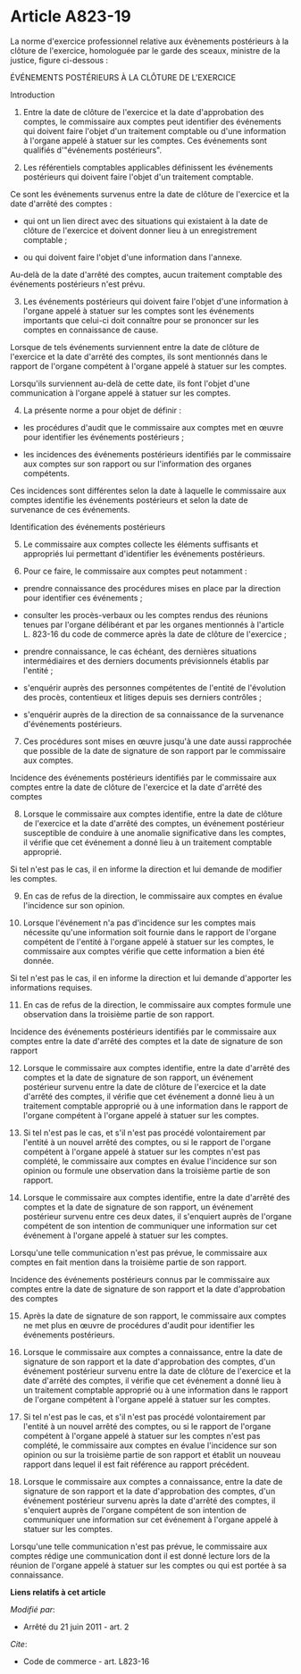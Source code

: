 # Article A823-19

La norme d'exercice professionnel relative aux évènements postérieurs à la clôture de l'exercice, homologuée par le garde des
sceaux, ministre de la justice, figure ci-dessous : 

ÉVÉNEMENTS POSTÉRIEURS À LA CLÔTURE DE L'EXERCICE 

Introduction 

1. Entre la date de clôture de l'exercice et la date d'approbation des comptes, le commissaire aux comptes peut identifier
des événements qui doivent faire l'objet d'un traitement comptable ou d'une information à l'organe appelé à statuer sur les
comptes. Ces événements sont qualifiés d'"événements postérieurs". 

2. Les référentiels comptables applicables définissent les événements postérieurs qui doivent faire l'objet d'un traitement
comptable. 

Ce sont les événements survenus entre la date de clôture de l'exercice et la date d'arrêté des comptes :

- qui ont un lien direct avec des situations qui existaient à la date de clôture de l'exercice et doivent donner lieu à un
enregistrement comptable ;

- ou qui doivent faire l'objet d'une information dans l'annexe. 

Au-delà de la date d'arrêté des comptes, aucun traitement comptable des événements postérieurs n'est prévu. 

3. Les événements postérieurs qui doivent faire l'objet d'une information à l'organe appelé à statuer sur les comptes sont
les événements importants que celui-ci doit connaître pour se prononcer sur les comptes en connaissance de cause. 

Lorsque de tels événements surviennent entre la date de clôture de l'exercice et la date d'arrêté des comptes, ils sont
mentionnés dans le rapport de l'organe compétent à l'organe appelé à statuer sur les comptes. 

Lorsqu'ils surviennent au-delà de cette date, ils font l'objet d'une communication à l'organe appelé à statuer sur les
comptes. 

4. La présente norme a pour objet de définir :

- les procédures d'audit que le commissaire aux comptes met en œuvre pour identifier les événements postérieurs ;

- les incidences des événements postérieurs identifiés par le commissaire aux comptes sur son rapport ou sur l'information
des organes compétents. 

Ces incidences sont différentes selon la date à laquelle le commissaire aux comptes identifie les événements postérieurs et
selon la date de survenance de ces événements. 

Identification des événements postérieurs 

5. Le commissaire aux comptes collecte les éléments suffisants et appropriés lui permettant d'identifier les événements
postérieurs. 

6. Pour ce faire, le commissaire aux comptes peut notamment :

- prendre connaissance des procédures mises en place par la direction pour identifier ces événements ;

- consulter les procès-verbaux ou les comptes rendus des réunions tenues par l'organe délibérant et par les organes
mentionnés à l'article L. 823-16 du code de commerce après la date de clôture de l'exercice ;

- prendre connaissance, le cas échéant, des dernières situations intermédiaires et des derniers documents prévisionnels
établis par l'entité ;

- s'enquérir auprès des personnes compétentes de l'entité de l'évolution des procès, contentieux et litiges depuis ses
derniers contrôles ;

- s'enquérir auprès de la direction de sa connaissance de la survenance d'événements postérieurs. 

7. Ces procédures sont mises en œuvre jusqu'à une date aussi rapprochée que possible de la date de signature de son rapport
par le commissaire aux comptes. 

Incidence des événements postérieurs identifiés par le commissaire aux comptes entre la date de clôture de l'exercice et la
date d'arrêté des comptes 

8. Lorsque le commissaire aux comptes identifie, entre la date de clôture de l'exercice et la date d'arrêté des comptes, un
événement postérieur susceptible de conduire à une anomalie significative dans les comptes, il vérifie que cet événement a
donné lieu à un traitement comptable approprié. 

Si tel n'est pas le cas, il en informe la direction et lui demande de modifier les comptes. 

9. En cas de refus de la direction, le commissaire aux comptes en évalue l'incidence sur son opinion. 

10. Lorsque l'événement n'a pas d'incidence sur les comptes mais nécessite qu'une information soit fournie dans le rapport de
l'organe compétent de l'entité à l'organe appelé à statuer sur les comptes, le commissaire aux comptes vérifie que cette
information a bien été donnée. 

Si tel n'est pas le cas, il en informe la direction et lui demande d'apporter les informations requises. 

11. En cas de refus de la direction, le commissaire aux comptes formule une observation dans la troisième partie de son
rapport. 

Incidence des événements postérieurs identifiés par le commissaire aux comptes entre la date d'arrêté des comptes et la date
de signature de son rapport 

12. Lorsque le commissaire aux comptes identifie, entre la date d'arrêté des comptes et la date de signature de son rapport,
un événement postérieur survenu entre la date de clôture de l'exercice et la date d'arrêté des comptes, il vérifie que cet
événement a donné lieu à un traitement comptable approprié ou à une information dans le rapport de l'organe compétent à
l'organe appelé à statuer sur les comptes. 

13. Si tel n'est pas le cas, et s'il n'est pas procédé volontairement par l'entité à un nouvel arrêté des comptes, ou si le
rapport de l'organe compétent à l'organe appelé à statuer sur les comptes n'est pas complété, le commissaire aux comptes en
évalue l'incidence sur son opinion ou formule une observation dans la troisième partie de son rapport. 

14. Lorsque le commissaire aux comptes identifie, entre la date d'arrêté des comptes et la date de signature de son rapport,
un événement postérieur survenu entre ces deux dates, il s'enquiert auprès de l'organe compétent de son intention de
communiquer une information sur cet événement à l'organe appelé à statuer sur les comptes. 

Lorsqu'une telle communication n'est pas prévue, le commissaire aux comptes en fait mention dans la troisième partie de son
rapport. 

Incidence des événements postérieurs connus par le commissaire aux comptes entre la date de signature de son rapport et la
date d'approbation des comptes 

15. Après la date de signature de son rapport, le commissaire aux comptes ne met plus en œuvre de procédures d'audit pour
identifier les événements postérieurs. 

16. Lorsque le commissaire aux comptes a connaissance, entre la date de signature de son rapport et la date d'approbation des
comptes, d'un événement postérieur survenu entre la date de clôture de l'exercice et la date d'arrêté des comptes, il vérifie
que cet événement a donné lieu à un traitement comptable approprié ou à une information dans le rapport de l'organe compétent
à l'organe appelé à statuer sur les comptes. 

17. Si tel n'est pas le cas, et s'il n'est pas procédé volontairement par l'entité à un nouvel arrêté des comptes, ou si le
rapport de l'organe compétent à l'organe appelé à statuer sur les comptes n'est pas complété, le commissaire aux comptes en
évalue l'incidence sur son opinion ou sur la troisième partie de son rapport et établit un nouveau rapport dans lequel il est
fait référence au rapport précédent. 

18. Lorsque le commissaire aux comptes a connaissance, entre la date de signature de son rapport et la date d'approbation des
comptes, d'un événement postérieur survenu après la date d'arrêté des comptes, il s'enquiert auprès de l'organe compétent de
son intention de communiquer une information sur cet événement à l'organe appelé à statuer sur les comptes. 

Lorsqu'une telle communication n'est pas prévue, le commissaire aux comptes rédige une communication dont il est donné
lecture lors de la réunion de l'organe appelé à statuer sur les comptes ou qui est portée à sa connaissance.

**Liens relatifs à cet article**

_Modifié par_:

  - Arrêté du 21 juin 2011 - art. 2

_Cite_:

  - Code de commerce - art. L823-16
